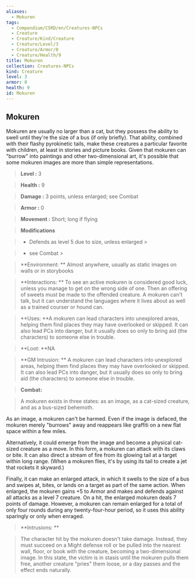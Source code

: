 ```yaml
---
aliases:
  - Mokuren
tags:
  - Compendium/CSRD/en/Creatures-NPCs
  - Creature
  - Creature/Kind/Creature
  - Creature/Level/3
  - Creature/Armor/0
  - Creature/Health/9
title: Mokuren
collection: Creatures-NPCs
kind: Creature
level: 3
armor: 0
health: 9
id: Mokuren
---
```

## Mokuren    
Mokuren are usually no larger than a cat, but they possess the ability to swell until they're the size of a bus (if only briefly). That ability, combined with their flashy pyrokinetic tails, make these creatures a particular favorite with children, at least in stories and picture books. Given that mokuren can "burrow" into paintings and other two-dimensional art, it's possible that some mokuren images are more than simple representations.    
  
    
> **Level :** 3    
> **Health :** 9    
> **Damage :** 3 points, unless enlarged; see Combat    
> **Armor :** 0    
> **Movement :** Short; long if flying    
> **Modifications**    
>- Defends as level 5 due to size, unless enlarged >  
>    
>- see Combat >  
>    
> **Environment: ** Almost anywhere, usually as static images on walls or in storybooks    
> **Interactions: ** To see an active mokuren is considered good luck, unless you manage to get on the wrong side of one. Then an offering of sweets must be made to the offended creature. A mokuren can't talk, but it can understand the languages where it lives about as well as a trained courser or hound can.    
> **Uses: **A mokuren can lead characters into unexplored areas, helping them find places they may have overlooked or skipped. It can also lead PCs into danger, but it usually does so only to bring aid (the characters) to someone else in trouble.    
> **Loot: **NA    
> **GM Intrusion: ** A mokuren can lead characters into unexplored areas, helping them find places they may have overlooked or skipped. It can also lead PCs into danger, but it usually does so only to bring aid (the characters) to someone else in trouble.    
  
> **Combat:**   
> A mokuren exists in three states: as an image, as a cat-sized creature, and as a bus-sized behemoth.  
As an image, a mokuren can't be harmed. Even if the image is defaced, the mokuren merely "burrows" away and reappears like graffiti on a new flat space within a few miles.  
Alternatively, it could emerge from the image and become a physical cat-sized creature as a move. In this form, a mokuren can attack with its claws or bite. It can also direct a stream of fire from its glowing tail at a target within long range. (When a mokuren flies, it's by using its tail to create a jet that rockets it skyward.)  
Finally, it can make an enlarged attack, in which it swells to the size of a bus and swipes at, bites, or lands on a target as part of the same action. When enlarged, the mokuren gains +5 to Armor and makes and defends against all attacks as a level 7 creature. On a hit, the enlarged mokuren deals 7 points of damage. However, a mokuren can remain enlarged for a total of only four rounds during any twenty-four-hour period, so it uses this ability sparingly or only when enraged.    
    
  
> **Intrusions: **   
> The character hit by the mokuren doesn't take damage. Instead, they must succeed on a Might defense roll or be pulled into the nearest wall, floor, or book with the creature, becoming a two-dimensional image. In this state, the victim is in stasis until the mokuren pulls them free, another creature "pries" them loose, or a day passes and the effect ends naturally.    
